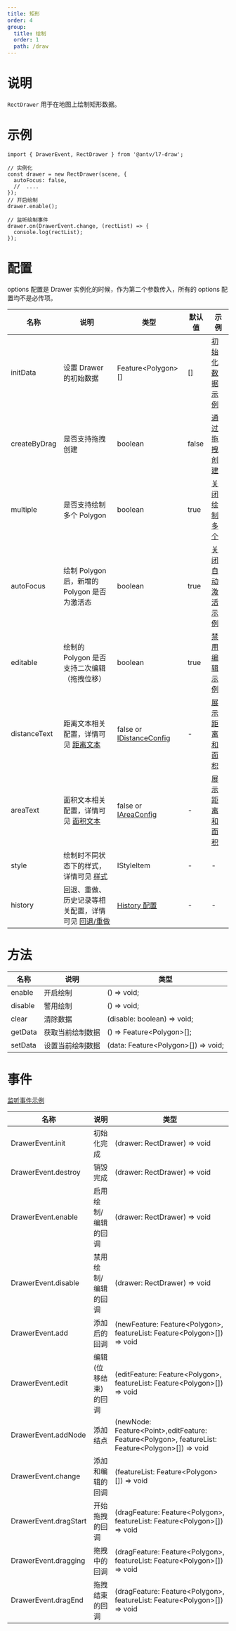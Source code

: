 ```yaml
---
title: 矩形
order: 4
group:
  title: 绘制
  order: 1
  path: /draw
---
```


# 说明

`RectDrawer` 用于在地图上绘制矩形数据。

# 示例

```tsx | pure
import { DrawerEvent, RectDrawer } from '@antv/l7-draw';

// 实例化
const drawer = new RectDrawer(scene, {
  autoFocus: false,
  //  ....
});
// 开启绘制
drawer.enable();

// 监听绘制事件
drawer.on(DrawerEvent.change, (rectList) => {
  console.log(rectList);
});
```

# 配置

options 配置是 Drawer 实例化的时候，作为第二个参数传入，所有的 options 配置均不是必传项。

| 名称         | 说明                                                                | 类型                                                   | 默认值 | 示例                                         |
| ------------ | ------------------------------------------------------------------- | ------------------------------------------------------ | ------ | -------------------------------------------- |
| initData     | 设置 Drawer 的初始数据                                              | Feature&lt;Polygon&gt;[]                               | []     | [初始化数据示例](/example/rect/init-data)    |
| createByDrag | 是否支持拖拽创建                                                    | boolean                                                | false  | [通过拖拽创建](/example/rect/create-by-drag) |
| multiple     | 是否支持绘制多个 Polygon                                            | boolean                                                | true   | [关闭绘制多个](/example/rect/multiple)       |
| autoFocus    | 绘制 Polygon 后，新增的 Polygon 是否为激活态                        | boolean                                                | true   | [关闭自动激活示例](/example/rect/auto-focus) |
| editable     | 绘制的 Polygon 是否支持二次编辑（拖拽位移）                         | boolean                                                | true   | [禁用编辑示例](/example/rect/editable)       |
| distanceText | 距离文本相关配置，详情可见 [距离文本](/docs/common/distance)        | false or [IDistanceConfig](/docs/common/distance#配置) | -      | [展示距离和面积](/example/rect/area)         |
| areaText     | 面积文本相关配置，详情可见 [面积文本](/docs/common/area)            | false or [IAreaConfig](/docs/common/area#配置)         | -      | [展示距离和面积](/example/rect/area)         |
| style        | 绘制时不同状态下的样式，详情可见 [样式](/docs/style)                | IStyleItem                                             | -      | -                                            |
| history      | 回退、重做、历史记录等相关配置，详情可见 [回退/重做](/docs/history) | [History 配置](/docs/history)                          | -      | -                                            |

# 方法

| 名称    | 说明             | 类型                                      |
| ------- | ---------------- | ----------------------------------------- |
| enable  | 开启绘制         | () => void;                               |
| disable | 警用绘制         | () => void;                               |
| clear   | 清除数据         | (disable: boolean) => void;               |
| getData | 获取当前绘制数据 | () => Feature&lt;Polygon&gt;[];           |
| setData | 设置当前绘制数据 | (data: Feature&lt;Polygon&gt;[]) => void; |

# 事件

[监听事件示例](/example/rect/event)

| 名称                  | 说明                 | 类型                                                                                                               |
| --------------------- | -------------------- | ------------------------------------------------------------------------------------------------------------------ |
| DrawerEvent.init      | 初始化完成           | (drawer: RectDrawer) => void                                                                                       |
| DrawerEvent.destroy   | 销毁完成             | (drawer: RectDrawer) => void                                                                                       |
| DrawerEvent.enable    | 启用绘制/编辑的回调  | (drawer: RectDrawer) => void                                                                                       |
| DrawerEvent.disable   | 禁用绘制/编辑的回调  | (drawer: RectDrawer) => void                                                                                       |
| DrawerEvent.add       | 添加后的回调         | (newFeature: Feature&lt;Polygon&gt;, featureList: Feature&lt;Polygon&gt;[]) => void                                |
| DrawerEvent.edit      | 编辑(位移结束)的回调 | (editFeature: Feature&lt;Polygon&gt;, featureList: Feature&lt;Polygon&gt;[]) => void                               |
| DrawerEvent.addNode   | 添加结点             | (newNode: Feature&lt;Point&gt;,editFeature: Feature&lt;Polygon&gt;, featureList: Feature&lt;Polygon&gt;[]) => void |
| DrawerEvent.change    | 添加和编辑的回调     | (featureList: Feature&lt;Polygon&gt;[]) => void                                                                    |
| DrawerEvent.dragStart | 开始拖拽的回调       | (dragFeature: Feature&lt;Polygon&gt;, featureList: Feature&lt;Polygon&gt;[]) => void                               |
| DrawerEvent.dragging  | 拖拽中的回调         | (dragFeature: Feature&lt;Polygon&gt;, featureList: Feature&lt;Polygon&gt;[]) => void                               |
| DrawerEvent.dragEnd   | 拖拽结束的回调       | (dragFeature: Feature&lt;Polygon&gt;, featureList: Feature&lt;Polygon&gt;[]) => void                               |
